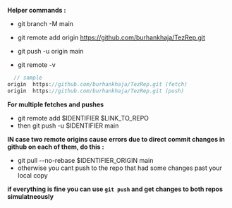 **Helper commands :**

- git branch -M main
- git remote add origin https://github.com/burhankhaja/TezRep.git
- git push -u origin main

- git remote -v
```c
  // sample
origin  https://github.com/burhankhaja/TezRep.git (fetch)
origin  https://github.com/burhankhaja/TezRep.git (push)
```
**For multiple fetches and pushes**
- git remote add $IDENTIFIER $LINK_TO_REPO
- then git push -u $IDENTIFIER main

**IN case two remote origins cause errors due to direct commit changes in github on each of them, do this :**
-  git pull --no-rebase $IDENTIFIER_ORIGIN main
-  otherwise you cant push to the repo that had some changes past your local copy



**if everything is fine you can use `git push` and get changes to both repos simulatneously**
